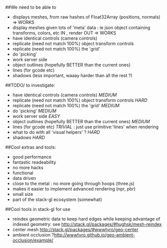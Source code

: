 ##We need to be able to

- displays meshes, from raw hashes of Float32Array (positions, normals) => WORKS
- display meshes given lots of 'meta' data : ie json object containing transforms, colors, etc IN , render OUT => WORKS
- have identical controls (camera controls)
- replicate (need not match 100%) object transform controls
- replicate (need not match 100%) the 'grid'
- do 'picking'
- work server side
- object outlines (hopefully BETTER than the current ones)
- lines (for gcode etc)
- shadows (less important, waaay harder than all the rest ?)

##TODO/ to investigate:
- have identical controls (camera controls) *MEDIUM*
- replicate (need not match 100%) object transform controls *HARD*
- replicate (need not match 100%) the 'grid' *MEDIUM*
- do 'picking' *MEDIUM*
- work server side *EASY*
- object outlines (hopefully BETTER than the current ones) *MEDIUM*
- lines (for gcode etc) *TRIVIAL* : just use primitive:'lines' when rendering
- what to do with all 'visual helpers' ? *HARD*
- shadows *HARD*


##Cool extras and tools:
- good performance
- fantastic readeability
- no more hacks
- functional
- data driven
- close to the metal : no more going through hoops (three.js)
- makes it easier to implement advanced rendering (npr, pbr)
- small size
- part of the stack-gl ecosystem (somewhat)

##Cool tools in stack-gl for use
- reindex geometric data to keep hard edges while keeping advantage of indexed geometry: see http://stack.gl/packages/#hughsk/mesh-reindex
- center mesh http://stack.gl/packages/#wwwtyro/geo-center
- ambient occlusion ?http://wwwtyro.github.io/geo-ambient-occlusion/example/

